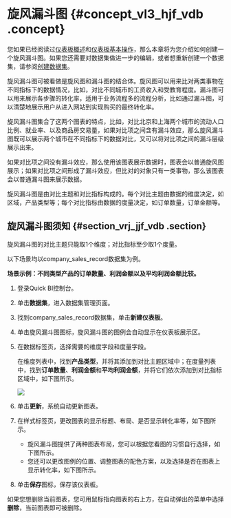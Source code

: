 # 旋风漏斗图 {#concept_vl3_hjf_vdb .concept}

您如果已经阅读过[仪表板概述](intl.zh-CN/快速入门/报表制作/仪表板概述.md#)和[仪表板基本操作](intl.zh-CN/快速入门/报表制作/仪表板基本操作/仪表板基本操作.md#)，那么本章将为您介绍如何创建一个旋风漏斗图。如果您还需要对数据集做进一步的编辑，或者想重新创建一个数据集，请参阅[创建数据集](intl.zh-CN/快速入门/数据建模/管理数据集/创建数据集.md#)。

旋风漏斗图可被看做是旋风图和漏斗图的结合体。旋风图可以用来比对两类事物在不同指标下的数据情况，比如，对比不同城市的工资收入和受教育程度。漏斗图可以用来展示各步骤的转化率，适用于业务流程多的流程分析，比如通过漏斗图，可以清楚地展示用户从进入网站到实现购买的最终转化率。

旋风漏斗图集合了这两个图表的特点，比如，对比北京和上海两个城市的流动人口比例、就业率、以及商品房交易量，如果对比项之间含有漏斗效应，那么旋风漏斗图既可以展示两个城市在不同指标下的数据对比，又可以将对比项之间的漏斗层级展示出来。

如果对比项之间没有漏斗效应，那么使用该图表展示数据时，图表会以普通旋风图展示；如果对比项之间形成了漏斗效应，但比对的对象只有一类事物，那么该图表会以普通漏斗图来展示数据。

旋风漏斗图是由对比主题和对比指标构成的。每个对比主题由数据的维度决定，如区域，产品类型等；每个对比指标由数据的度量决定，如订单数量，订单金额等。

## 旋风漏斗图须知 {#section_vrj_jjf_vdb .section}

旋风漏斗图的对比主题只能取1个维度；对比指标至少取1个度量。

以下场景均以company\_sales\_record数据集为例。

**场景示例：不同类型产品的订单数量、利润金额以及平均利润金额比较。**

1.  登录Quick BI控制台。
2.  单击**数据集**，进入数据集管理页面。
3.  找到company\_sales\_record数据集，单击**新建仪表板**。
4.  单击旋风漏斗图图标，旋风漏斗图的图例会自动显示在仪表板展示区。
5.  在数据标签页，选择需要的维度字段和度量字段。

    在维度列表中，找到**产品类型**，并将其添加到对比主题区域中；在度量列表中，找到**订单数量**、**利润金额**和**平均利润金额**，并将它们依次添加到对比指标区域中，如下图所示。

    ![](http://static-aliyun-doc.oss-cn-hangzhou.aliyuncs.com/assets/img/9141/15332649531824_zh-CN.png)

6.  单击**更新**，系统自动更新图表。
7.  在样式标签页，更改图表的显示标题、布局、是否显示转化率等，如下图所示。
    -   旋风漏斗图提供了两种图表布局，您可以根据您看图的习惯自行选择，如下图所示。
    -   您还可以更改图例的位置、调整图表的配色方案，以及选择是否在图表上显示转化率，如下图所示。
8.  单击**保存**图标，保存该仪表板。

如果您想删除当前图表，您可用鼠标指向图表的右上方，在自动弹出的菜单中选择**删除**，当前图表即可被删除。

